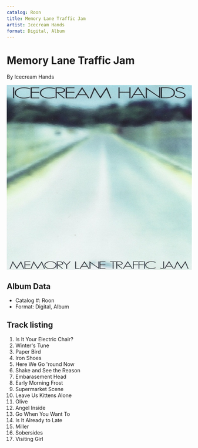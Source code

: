 ```yaml
---
catalog: Roon
title: Memory Lane Traffic Jam
artist: Icecream Hands
format: Digital, Album
---
```


# Memory Lane Traffic Jam

By Icecream Hands

![](../../assets/albumcovers/Icecream_Hands-Memory_Lane_Traffic_Jam.png)

## Album Data

- Catalog #: Roon
- Format: Digital, Album


## Track listing


1. Is It Your Electric Chair?
2. Winter's Tune
3. Paper Bird
4. Iron Shoes
5. Here We Go 'round Now
6. Shake and See the Reason
7. Embarasement Head
8. Early Morning Frost
9. Supermarket Scene
10. Leave Us Kittens Alone
11. Olive
12. Angel Inside
13. Go When You Want To
14. Is It Already to Late
15. Miller
16. Sobersides
17. Visiting Girl

